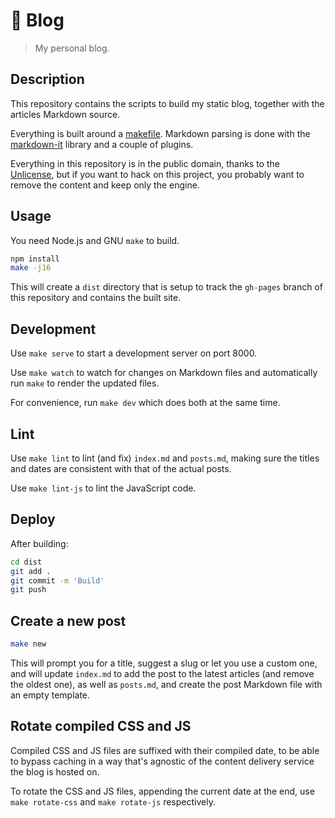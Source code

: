 # 📖 Blog

> My personal blog.

## Description

This repository contains the scripts to build my static blog, together
with the articles Markdown source.

Everything is built around a [makefile](Makefile). Markdown parsing is
done with the [markdown-it] library and a couple of plugins.

[markdown-it]: https://github.com/markdown-it/markdown-it

Everything in this repository is in the public domain, thanks to the
[Unlicense](http://unlicense.org/), but if you want to hack on this
project, you probably want to remove the content and keep only the
engine.

## Usage

You need Node.js and GNU `make` to build.

```sh
npm install
make -j16
```

This will create a `dist` directory that is setup to track the
`gh-pages` branch of this repository and contains the built site.

## Development

Use `make serve` to start a development server on port 8000.

Use `make watch` to watch for changes on Markdown files and
automatically run `make` to render the updated files.

For convenience, run `make dev` which does both at the same time.

## Lint

Use `make lint` to lint (and fix) `index.md` and `posts.md`, making sure
the titles and dates are consistent with that of the actual posts.

Use `make lint-js` to lint the JavaScript code.

## Deploy

After building:

```sh
cd dist
git add .
git commit -m 'Build'
git push
```

## Create a new post

```sh
make new
```

This will prompt you for a title, suggest a slug or let you use a custom
one, and will update `index.md` to add the post to the latest articles
(and remove the oldest one), as well as `posts.md`, and create the post
Markdown file with an empty template.

## Rotate compiled CSS and JS

Compiled CSS and JS files are suffixed with their compiled date, to be
able to bypass caching in a way that's agnostic of the content delivery
service the blog is hosted on.

To rotate the CSS and JS files, appending the current date at the end,
use `make rotate-css` and `make rotate-js` respectively.
